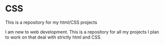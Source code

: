 # CSS
This is a repository for my html/CSS projects

I am new to web development. This is a repository for all my projects I plan to work on that deal with strictly html and CSS.
